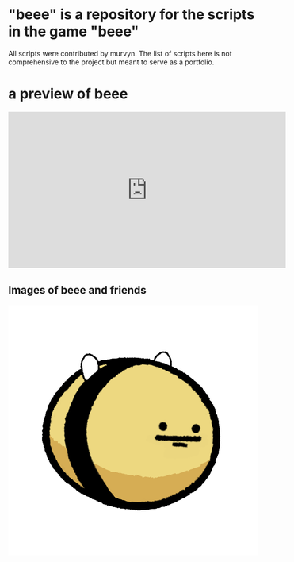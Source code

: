 # "beee" is a repository for the scripts in the game "beee"
All scripts were contributed by murvyn. The list of scripts here is not comprehensive to the project but meant to serve as a portfolio.

# a preview of beee

<iframe width="560" height="315" src="https://www.youtube.com/embed/yourvideoid?autoplay=1&loop=1&playlist=yourvideoid" frameborder="0" allow="autoplay" allowfullscreen></iframe>


## Images of beee and friends
![Screenshot](Images/squaredefaultskin.gif)
